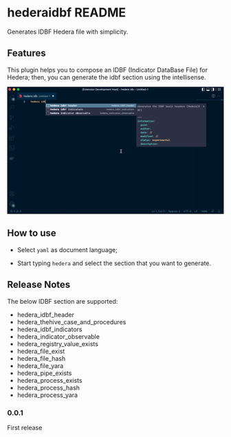 # hederaidbf README

Generates IDBF Hedera file with simplicity.

## Features

This plugin helps you to compose an IDBF (Indicator DataBase File) for Hedera; then, you can generate the idbf section using the intellisense.

![demo_gif](./assets/demo.gif)

## How to use

- Select `yaml` as document language;

- Start typing `hedera` and select the section that you want to generate.
## Release Notes

The below IDBF section are supported:

- hedera_idbf_header
- hedera_thehive_case_and_procedures
- hedera_idbf_indicators
- hedera_indicator_observable
- hedera_registry_value_exists
- hedera_file_exist
- hedera_file_hash
- hedera_file_yara
- hedera_pipe_exists
- hedera_process_exists
- hedera_process_hash
- hedera_process_yara 

### 0.0.1

First release

